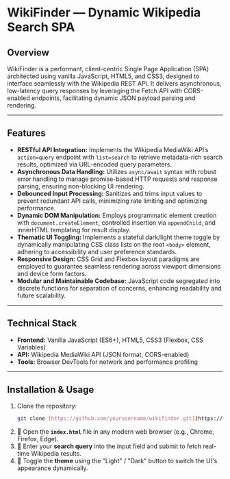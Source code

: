 # WikiFinder — Dynamic Wikipedia Search SPA

## Overview
WikiFinder is a performant, client-centric Single Page Application (SPA) architected using vanilla JavaScript, HTML5, and CSS3, designed to interface seamlessly with the Wikipedia REST API. It delivers asynchronous, low-latency query responses by leveraging the Fetch API with CORS-enabled endpoints, facilitating dynamic JSON payload parsing and rendering.

---

## Features
-   **RESTful API Integration:** Implements the Wikipedia MediaWiki API’s `action=query` endpoint with `list=search` to retrieve metadata-rich search results, optimized via URL-encoded query parameters.
-   **Asynchronous Data Handling:** Utilizes `async/await` syntax with robust error handling to manage promise-based HTTP requests and response parsing, ensuring non-blocking UI rendering.
-   **Debounced Input Processing:** Sanitizes and trims input values to prevent redundant API calls, minimizing rate limiting and optimizing performance.
-   **Dynamic DOM Manipulation:** Employs programmatic element creation with `document.createElement`, controlled insertion via `appendChild`, and innerHTML templating for result display.
-   **Thematic UI Toggling:** Implements a stateful dark/light theme toggle by dynamically manipulating CSS class lists on the root `<body>` element, adhering to accessibility and user preference standards.
-   **Responsive Design:** CSS Grid and Flexbox layout paradigms are employed to guarantee seamless rendering across viewport dimensions and device form factors.
-   **Modular and Maintainable Codebase:** JavaScript code segregated into discrete functions for separation of concerns, enhancing readability and future scalability.

---

## Technical Stack
-   **Frontend:** Vanilla JavaScript (ES6+), HTML5, CSS3 (Flexbox, CSS Variables)
-   **API:** Wikipedia MediaWiki API (JSON format, CORS-enabled)
-   **Tools:** Browser DevTools for network and performance profiling

---

## Installation & Usage
1.  Clone the repository:
    ```bash
    git clone [https://github.com/yourusername/wikifinder.git](https://github.com/yourusername/wikifinder.git)
    ```
2.  📂 Open the **`index.html`** file in any modern web browser (e.g., Chrome, Firefox, Edge).
3.  🔎 Enter your **search query** into the input field and submit to fetch real-time Wikipedia results.
4.  🎨 Toggle the **theme** using the "Light" / "Dark" button to switch the UI's appearance dynamically.
